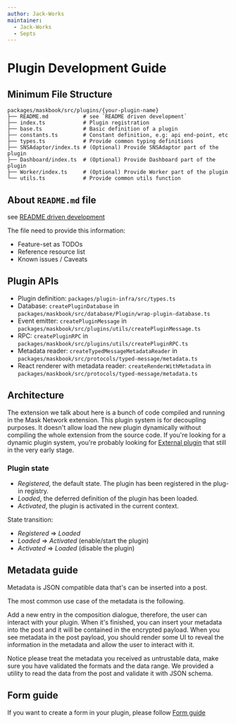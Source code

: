 ```yaml
---
author: Jack-Works
maintainer:
  - Jack-Works
  - Septs
---
```


# Plugin Development Guide

## Minimum File Structure

```plaintext
packages/maskbook/src/plugins/{your-plugin-name}
├── README.md           # see `README driven development`
├── index.ts            # Plugin registration
├── base.ts             # Basic definition of a plugin
├── constants.ts        # Constant definition, e.g: api end-point, etc
├── types.ts            # Provide common typing definitions
├── SNSAdaptor/index.ts # (Optional) Provide SNSAdaptor part of the plugin
├── Dashboard/index.ts  # (Optional) Provide Dashboard part of the plugin
├── Worker/index.ts     # (Optional) Provide Worker part of the plugin
└── utils.ts            # Provide common utils function
```

## About `README.md` file

see [README driven development](https://tom.preston-werner.com/2010/08/23/readme-driven-development.html)

The file need to provide this information:

- Feature-set as TODOs
- Reference resource list
- Known issues / Caveats

## Plugin APIs

- Plugin definition: `packages/plugin-infra/src/types.ts`
- Database: `createPluginDatabase` in `packages/maskbook/src/database/Plugin/wrap-plugin-database.ts`
- Event emitter: `createPluginMessage` in `packages/maskbook/src/plugins/utils/createPluginMessage.ts`
- RPC: `createPluginRPC` in `packages/maskbook/src/plugins/utils/createPluginRPC.ts`
- Metadata reader: `createTypedMessageMetadataReader` in `packages/maskbook/src/protocols/typed-message/metadata.ts`
- React renderer with metadata reader: `createRenderWithMetadata` in `packages/maskbook/src/protocols/typed-message/metadata.ts`

## Architecture

The extension we talk about here is a bunch of code compiled and running in the Mask Network extension.
This plugin system is for decoupling purposes.
It doesn't allow load the new plugin dynamically without compiling the whole extension from the source code.
If you're looking for a dynamic plugin system,
you're probably looking for [External plugin][external-plugin] that still in the very early stage.

[external-plugin]: https://github.com/DimensionDev/Maskbook/pull/2621

### Plugin state

- _Registered_, the default state. The plugin has been registered in the plug-in registry.
- _Loaded_, the deferred definition of the plugin has been loaded.
- _Activated_, the plugin is activated in the current context.

State transition:

- _Registered_ => _Loaded_
- _Loaded_ => _Activated_ (enable/start the plugin)
- _Activated_ => _Loaded_ (disable the plugin)

## Metadata guide

Metadata is JSON compatible data that's can be inserted into a post.

The most common use case of the metadata is the following.

Add a new entry in the composition dialogue, therefore,
the user can interact with your plugin. When it's finished,
you can insert your metadata into the post and it will be contained in the encrypted payload.
When you see metadata in the post payload,
you should render some UI to reveal the information in the metadata and allow the user to interact with it.

Notice please treat the metadata you received as untrustable data,
make sure you have validated the formats and the data range.
We provided a utility to read the data from the post and validate it with JSON schema.

## Form guide

If you want to create a form in your plugin, please follow [Form guide](form-guide.md)
